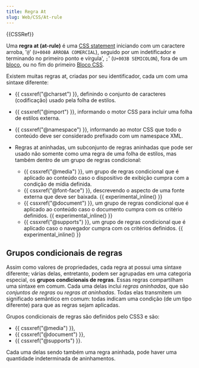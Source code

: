```yaml
---
title: Regra At
slug: Web/CSS/At-rule
---
```


{{CSSRef}}

Uma **regra at (at-rule)** é uma [CSS statement](/pt-BR/docs/CSS/Syntax#css_statements) iniciando com um caractere arroba, '`@`' (`U+0040 ARROBA COMERCIAL`), seguido por um indetificador e terminando no primeiro ponto e vírgula', `;`' (`U+003B SEMICOLON`), fora de um [bloco](/pt-BR/docs/CSS/Syntax#css_declarations), ou no fim do primeiro [Bloco CSS](/pt-BR/docs/CSS/Syntax#css_declarations).

Existem muitas regras at, criadas por seu identificador, cada um com uma sintaxe diferente:

- {{ cssxref("@charset") }}, definindo o conjunto de caracteres (codificação) usado pela folha de estilos.
- {{ cssxref("@import") }}, informando o motor CSS para incluir uma folha de estilos externa.
- {{ cssxref("@namespace") }}, informando ao motor CSS que todo o conteúdo deve ser considerado prefixado com um namespace XML.
- Regras at aninhadas, um subconjunto de regras aninhadas que pode ser usado não somente como uma regra de uma folha de estilos, mas também dentro de um grupo de regras condicional:

  - {{ cssxref("@media") }}, um grupo de regras condicional que é aplicado ao conteúdo caso o dispositivo de exibição cumpra com a condição de mídia definida.
  - {{ cssxref("@font-face") }}, descrevendo o aspecto de uma fonte externa que deve ser baixada. {{ experimental_inline() }}
  - {{ cssxref("@document") }}, um grupo de regras condicional que é aplicado ao conteúdo caso o documento cumpra com os critério definidos. {{ experimental_inline() }}
  - {{ cssxref("@supports") }}, um grupo de regras condicional que é aplicado caso o navegador cumpra com os critérios definidos. {{ experimental_inline() }}

## Grupos condicionais de regras

Assim como valores de propriedades, cada regra at possui uma sintaxe diferente; várias delas, entretanto, podem ser agrupadas em uma categoria especial, os **grupos condicionais de regras**. Essas regras compartilham uma sintaxe em comum. Cada uma delas inclui _regras aninhadas_, que são _conjuntos de regras_ ou _regras at aninhadas_. Todas elas transmitem um significado semântico em comum: todas indicam uma condição (de um tipo diferente) para que as regras sejam aplicadas.

Grupos condicionais de regras são definidos pelo CSS3 e são:

- {{ cssxref("@media") }},
- {{ cssxref("@document") }},
- {{ cssxref("@supports") }}.

Cada uma delas sendo também uma regra aninhada, pode haver uma quantidade indeterminada de aninhamentos.

